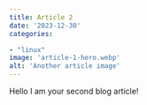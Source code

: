 ```yaml
---
title: Article 2
date: '2023-12-30'
categories:

- "linux"
image: 'article-1-hero.webp'
alt: 'Another article image'
---
```


Hello I am your second blog article!
